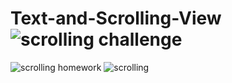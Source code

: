 # Text-and-Scrolling-View![scrolling challenge](https://user-images.githubusercontent.com/81616443/145699755-6d2c6c49-d305-4447-b570-beff212baebb.gif)
![scrolling homework](https://user-images.githubusercontent.com/81616443/145699756-9460d5cb-2fd8-4eb5-91cb-d49dfeabaec8.gif)
![scrolling](https://user-images.githubusercontent.com/81616443/145699758-aca1b6e4-8b28-4ca3-901a-6e7a8942f2e2.gif)
